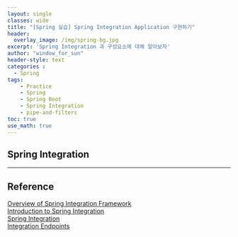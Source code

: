 ```yaml
--- 
layout: single
classes: wide
title: "[Spring 실습] Spring Integration Application 구현하기"
header:
  overlay_image: /img/spring-bg.jpg
excerpt: 'Spring Integration 과 구성요소에 대해 알아보자'
author: "window_for_sun"
header-style: text
categories :
  - Spring
tags:
    - Practice
    - Spring
    - Spring Boot
    - Spring Integration
    - pipe-and-filters
toc: true
use_math: true
---  
```


## Spring Integration


---  
## Reference
[Overview of Spring Integration Framework](https://docs.spring.io/spring-integration/docs/current/reference/html/overview.html)  
[Introduction to Spring Integration](https://www.baeldung.com/spring-integration)  
[Spring Integration](https://spring.io/projects/spring-integration)  
[Integration Endpoints](https://docs.spring.io/spring-integration/reference/html/endpoint-summary.html)  
